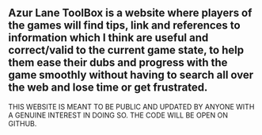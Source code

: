 Azur Lane ToolBox is a website where players of the games will find tips, 
link and references to information which I think are useful and correct/valid to the current game state,
to help them ease their dubs and progress with the game smoothly without having to search all over the web and lose time or get frustrated.
-------------------------------------------------------------------------------------------------------------------------------
THIS WEBSITE IS MEANT TO BE PUBLIC AND UPDATED BY ANYONE WITH A GENUINE INTEREST IN DOING SO. THE CODE WILL BE OPEN ON GITHUB.


